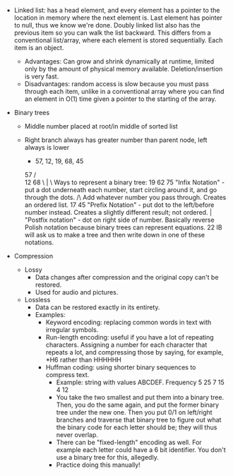 * Linked list: has a head element, and every element has a pointer to the location in memory where the next element is. Last element has pointer to null, thus we know we're done. Doubly linked list also has the previous item so you can walk the list backward. This differs from a conventional list/array, where each element is stored sequentially. Each item is an object.
    * Advantages: Can grow and shrink dynamically at runtime, limited only by the amount of physical memory available. Deletion/insertion is very fast.
    * Disadvantages: random access is slow because you must pass through each item, unlike in a conventional array where you can find an element in O(1) time given a pointer to the starting of the array.

* Binary trees
    * Middle number placed at root/in middle of sorted list
    * Right branch always has greater number than parent node, left always is lower
        * 57, 12, 19, 68, 45

      57
     /  \
   12    68
    \    | \       Ways to represent a binary tree:
    19   62 75     "Infix Notation" - put a dot underneath each number, start circling around it, and go through the dots.
   /\                               Add whatever number you pass through. Creates an ordered list.
  17  45           "Prefix Notation" - put dot to the left/before number instead. Creates a slightly different result; not ordered.
      |            "Postfix notation" - dot on right side of number. Basically reverse Polish notation because binary trees can represent equations.
     22            IB will ask us to make a tree and then write down in one of these notations.

* Compression
    * Lossy
        * Data changes after compression and the original copy can't be restored.
        * Used for audio and pictures.
    * Lossless
        * Data can be restored exactly in its entirety.
        * Examples:
            * Keyword encoding: replacing common words in text with irregular symbols.
            * Run-length encoding: useful if you have a lot of repeating characters. Assigning a number for each character that repeats a lot, and compressing those by saying, for example, *H6 rather than HHHHHH
            * Huffman coding: using shorter binary sequences to compress text.
                * Example: string with values ABCDEF. Frequency 5 25 7 15 4 12
                * You take the two smallest and put them into a binary tree. Then, you do the same again, and put the former binary tree under the new one. Then you put 0/1 on left/right branches and traverse that binary tree to figure out what the binary code for each letter should be; they will thus never overlap.
                * There can be "fixed-length" encoding as well. For example each letter could have a 6 bit identifier. You don't use a binary tree for this, allegedly.
                * Practice doing this manually!
